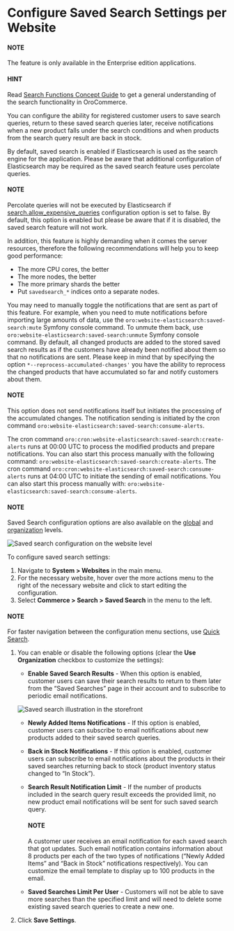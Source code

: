 <a id="configuration-website-commerce-search-saved-search"></a>

# Configure Saved Search Settings per Website

#### NOTE
The feature is only available in the Enterprise edition applications.

#### HINT
Read [Search Functions Concept Guide](../../../../../../concept-guides/catalog-promotions/search/index.md#user-guide-getting-started-search) to get a general understanding of the search functionality in OroCommerce.

You can configure the ability for registered customer users to save search queries, return to these saved search queries later, receive notifications when a new product falls under the search conditions and when products from the search query result are back in stock.

By default, saved search is enabled if Elasticsearch is used as the search engine for the application. Please be aware that additional configuration of Elasticsearch may be required as the saved search feature uses percolate queries.

#### NOTE
Percolate queries will not be executed by Elasticsearch if <a href="https://www.elastic.co/guide/en/elasticsearch/reference/current/query-dsl.html#query-dsl-allow-expensive-queries" target="_blank">search.allow_expensive_queries</a> configuration option is set to false. By default, this option is enabled but please be aware that if it is disabled, the saved search feature will not work.

In addition, this feature is highly demanding when it comes the server resources, therefore the following recommendations will help you to keep good performance:

* The more CPU cores, the better
* The more nodes, the better
* The more primary shards the better
* Put `savedsearch_*` indices onto a separate nodes.

You may need to manually toggle the notifications that are sent as part of this feature. For example, when you need to mute notifications before importing large amounts of data, use the `oro:website-elasticsearch:saved-search:mute` Symfony console command. To unmute them back, use `oro:website-elasticsearch:saved-search:unmute` Symfony console command. By default, all changed products are added to the stored saved search results as if the customers have already been notified about them so that no notifications are sent. Please keep in mind that by specifying the option `*--reprocess-accumulated-changes'` you have the ability to reprocess the changed products that have accumulated so far and notify customers about them.

#### NOTE
This option does not send notifications itself but initiates the processing of the accumulated changes. The notification sending is initiated by the cron command `oro:website-elasticsearch:saved-search:consume-alerts`.

The cron command `oro:cron:website-elasticsearch:saved-search:create-alerts` runs at 00:00 UTC to process the modified products and prepare notifications. You can also start this process manually with the following command: `oro:website-elasticsearch:saved-search:create-alerts`. The cron command `oro:cron:website-elasticsearch:saved-search:consume-alerts` runs at 04:00 UTC to initiate the sending of email notifications. You can also start this process manually with: `oro:website-elasticsearch:saved-search:consume-alerts`.

#### NOTE
Saved Search configuration options are also available on the [global](../../../../configuration/commerce/search/saved-search.md#configuration-guide-commerce-configuration-saved-search) and [organization](../../../../user-management/organizations/org-configuration/commerce/search/organization-saved-search.md#organization-commerce-configuration-saved-search) levels.

![Saved search configuration on the website level](user/img/system/websites/web_configuration/saved-search-website-config.png)

To configure saved search settings:

1. Navigate to **System > Websites** in the main menu.
2. For the necessary website, hover over the <i class="fa fa-ellipsis-h fa-lg" aria-hidden="true"></i> more actions menu to the right of the necessary website and click <i class="fas fa-cog" aria-hidden="true"></i> to start editing the configuration.
3. Select **Commerce > Search > Saved Search** in the menu to the left.

#### NOTE
For faster navigation between the configuration menu sections, use [Quick Search](../../../../configuration/quick-search.md#user-guide-system-configuration-quick-search).

1. You can enable or disable the following options (clear the **Use Organization** checkbox to customize the settings):
   * **Enable Saved Search Results** - When this option is enabled, customer users can save their search results to return to them later from the “Saved Searches” page in their account and to subscribe to periodic email notifications.

   ![Saved search illustration in the storefront](user/img/system/config_commerce/search/saved-search-sf.png)
   * **Newly Added Items Notifications** - If this option is enabled, customer users can subscribe to email notifications about new products added to their saved search queries.
   * **Back in Stock Notifications** - If this option is enabled, customer users can subscribe to email notifications about the products in their saved searches returning back to stock (product inventory status changed to “In Stock”).
   * **Search Result Notification Limit** - If the number of products included in the search query result exceeds the provided limit, no new product email notifications will be sent for such saved search query.

     #### NOTE
     A customer user receives an email notification for each saved search that got updates. Such email notification contains information about 8 products per each of the two types of notifications (“Newly Added Items” and “Back in Stock” notifications respectively). You can customize the email template to display up to 100 products in the email.
   * **Saved Searches Limit Per User** - Customers will not be able to save more searches than the specified limit and will need to delete some existing saved search queries to create a new one.
2. Click **Save Settings**.

<!-- fa-bars = fa-navicon -->
<!-- Ic Tiles is used as Set As Default in saved views, and as tiles in display layout options -->
<!-- IcPencil refers to Rename in Commerce and Inline Editing in CRM -->
<!-- Check mark in the square. -->
<!-- SortDesc is also used as drop-down arrow -->
<!-- A -->
<!-- B -->
<!-- C -->
<!-- D -->
<!-- E -->
<!-- F -->
<!-- G -->
<!-- H -->
<!-- I -->
<!-- L -->
<!-- M -->
<!-- P -->
<!-- R -->
<!-- S -->
<!-- T -->
<!-- U -->
<!-- Z -->
